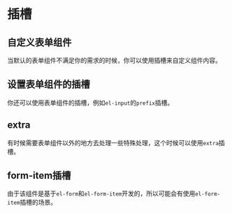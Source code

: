 # 插槽

## 自定义表单组件

当默认的表单组件不满足你的需求的时候，你可以使用插槽来自定义组件内容。

<demo src="./demos/field.vue"></demo>


## 设置表单组件的插槽

你还可以使用表单组件的插槽，例如`el-input`的`prefix`插槽。

<demo src="./demos/field-slot.vue"></demo>


## extra

有时候需要表单组件以外的地方去处理一些特殊处理，这个时候可以使用`extra`插槽。

<demo src="./demos/extra.vue"></demo>


## form-item插槽

由于该组件是基于`el-form`和`el-form-item`开发的，所以可能会有使用`el-form-item`插槽的场景。

<demo src="./demos/form-item-slot.vue"></demo>
